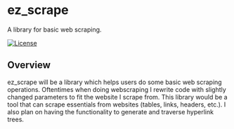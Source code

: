 # ez_scrape

A library for basic web scraping.

[![License](https://img.shields.io/badge/License-Apache%202.0-green.svg)](https://opensource.org/licenses/Apache-2.0)

## Overview

ez_scrape will be a library which helps users do some basic web scraping operations. Oftentimes when doing webscraping I rewrite code with slightly changed parameters to fit the website I scrape from. This library would be a tool that can scrape essentials from websites (tables, links, headers, etc.). I also plan on having the functionality to generate and traverse hyperlink trees.
